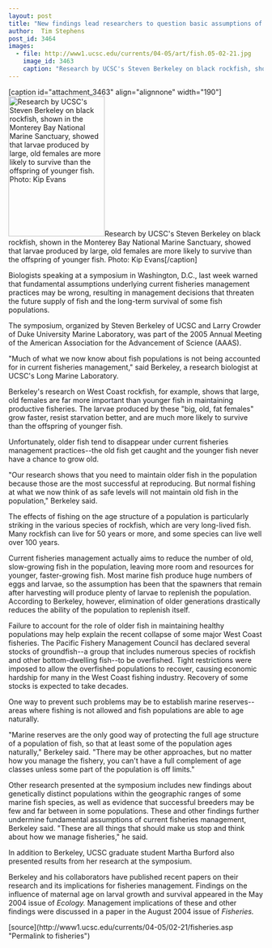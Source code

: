 ```yaml
---
layout: post
title: "New findings lead researchers to question basic assumptions of fisheries management"
author:  Tim Stephens
post_id: 3464
images:
  - file: http://www1.ucsc.edu/currents/04-05/art/fish.05-02-21.jpg
    image_id: 3463
    caption: "Research by UCSC's Steven Berkeley on black rockfish, shown in the Monterey Bay National Marine Sanctuary, showed that larvae produced by large, old females are more likely to survive than the offspring of younger fish. Photo: Kip Evans"
---
```


[caption id="attachment_3463" align="alignnone" width="190"]<a href="http://localhost/mysite/wp-content/uploads/2005/02/fish.05-02-21.jpg"><img class="size-full wp-image-3463" src="http://localhost/mysite/wp-content/uploads/2005/02/fish.05-02-21.jpg" alt="Research by UCSC's Steven Berkeley on black rockfish, shown in the Monterey Bay National Marine Sanctuary, showed that larvae produced by large, old females are more likely to survive than the offspring of younger fish. Photo: Kip Evans" width="190" height="276" /></a>Research by UCSC's Steven Berkeley on black rockfish, shown in the Monterey Bay National Marine Sanctuary, showed that larvae produced by large, old females are more likely to survive than the offspring of younger fish. Photo: Kip Evans[/caption]
<a name="content" id="content"></a>
<p>
  Biologists speaking at a symposium in Washington, D.C., last week warned that fundamental assumptions underlying current fisheries management practices may be wrong, resulting in management decisions that threaten the future supply of fish and the long-term survival of some fish populations.
</p>
<p>
  The symposium, organized by Steven Berkeley of UCSC and Larry Crowder of Duke University Marine Laboratory, was part of the 2005 Annual Meeting of the American Association for the Advancement of Science (AAAS).
</p>
<p>
  "Much of what we now know about fish populations is not being accounted for in current fisheries management," said Berkeley, a research biologist at UCSC's Long Marine Laboratory.
</p>
<p>
  Berkeley's research on West Coast rockfish, for example, shows that large, old females are far more important than younger fish in maintaining productive fisheries. The larvae produced by these "big, old, fat females" grow faster, resist starvation better, and are much more likely to survive than the offspring of younger fish.
</p>
<p>
  Unfortunately, older fish tend to disappear under current fisheries management practices--the old fish get caught and the younger fish never have a chance to grow old.
</p>
<p>
  "Our research shows that you need to maintain older fish in the population because those are the most successful at reproducing. But normal fishing at what we now think of as safe levels will not maintain old fish in the population," Berkeley said.
</p>
<p>
  The effects of fishing on the age structure of a population is particularly striking in the various species of rockfish, which are very long-lived fish. Many rockfish can live for 50 years or more, and some species can live well over 100 years.
</p>
<p>
  Current fisheries management actually aims to reduce the number of old, slow-growing fish in the population, leaving more room and resources for younger, faster-growing fish. Most marine fish produce huge numbers of eggs and larvae, so the assumption has been that the spawners that remain after harvesting will produce plenty of larvae to replenish the population. According to Berkeley, however, elimination of older generations drastically reduces the ability of the population to replenish itself.
</p>
<p>
  Failure to account for the role of older fish in maintaining healthy populations may help explain the recent collapse of some major West Coast fisheries. The Pacific Fishery Management Council has declared several stocks of groundfish--a group that includes numerous species of rockfish and other bottom-dwelling fish--to be overfished. Tight restrictions were imposed to allow the overfished populations to recover, causing economic hardship for many in the West Coast fishing industry. Recovery of some stocks is expected to take decades.
</p>
<p>
  One way to prevent such problems may be to establish marine reserves--areas where fishing is not allowed and fish populations are able to age naturally.
</p>
<p>
  "Marine reserves are the only good way of protecting the full age structure of a population of fish, so that at least some of the population ages naturally," Berkeley said. "There may be other approaches, but no matter how you manage the fishery, you can't have a full complement of age classes unless some part of the population is off limits."<br>
</p>
<p>
  Other research presented at the symposium includes new findings about genetically distinct populations within the geographic ranges of some marine fish species, as well as evidence that successful breeders may be few and far between in some populations. These and other findings further undermine fundamental assumptions of current fisheries management, Berkeley said. "These are all things that should make us stop and think about how we manage fisheries," he said.
</p>
<p>
  In addition to Berkeley, UCSC graduate student Martha Burford also presented results from her research at the symposium.
</p>
<p>
  Berkeley and his collaborators have published recent papers on their research and its implications for fisheries management. Findings on the influence of maternal age on larval growth and survival appeared in the May 2004 issue of <i>Ecology.</i> Management implications of these and other findings were discussed in a paper in the August 2004 issue of <i>Fisheries.</i>
</p>
[source](http://www1.ucsc.edu/currents/04-05/02-21/fisheries.asp "Permalink to fisheries")
